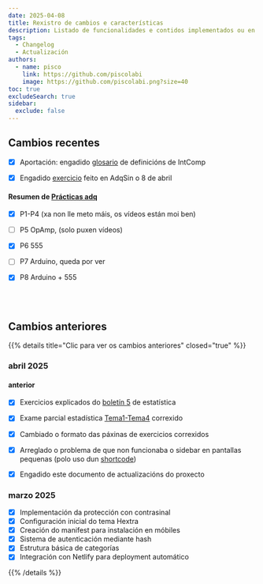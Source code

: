 ```yaml
---
date: 2025-04-08
title: Rexistro de cambios e características
description: Listado de funcionalidades e contidos implementados ou en proceso
tags:
  - Changelog
  - Actualización
authors:
  - name: pisco
    link: https://github.com/piscolabi
    image: https://github.com/piscolabi.png?size=40
toc: true
excludeSearch: true
sidebar:
  exclude: false
---
```


## Cambios recentes

- [x] Aportación: engadido [glosario](../../../docs/primeiro/1cuatri/intcomp/#glosario) de definicións de IntComp 
- [x] Engadido [exercicio](../../../docs/primeiro/adqsin/apuntes/LoRa-exercicio) feito en AdqSin o 8 de abril


#### Resumen de [Prácticas adq](../../../docs/primeiro/adqsin/practicas)
- [x] P1-P4 (xa non lle meto máis, os vídeos están moi ben)
- [ ] P5 OpAmp, (solo puxen vídeos)
- [x] P6 555
- [ ] P7 Arduino, queda por ver
- [x] P8 Arduino + 555


<br><br>

## Cambios anteriores

{{% details title="Clic para ver os cambios anteriores" closed="true" %}}

### abril 2025

#### anterior
- [x] Exercicios explicados do [boletín 5](../../../docs/primeiro/Estatistica/Practicas/BOL_5) de estatística
- [x] Exame parcial estadística [Tema1-Tema4](../../../docs/primeiro/Estatistica/exames/#04-01-examen-t1-t4-escrito) correxido
- [x] Cambiado o formato das páxinas de exercicios correxidos 
- [x] Arreglado o problema de que non funcionaba o sidebar en pantallas pequenas (polo uso dun [shortcode](../../2025/04-03-novo-layout-boletins/#shortcode-para-ocultar-sidebar))
- [x] Engadido este documento de actualizacións do proxecto


### marzo 2025
- [x] Implementación da protección con contrasinal
- [x] Configuración inicial do tema Hextra
- [x] Creación do manifest para instalación en móbiles
- [x] Sistema de autenticación mediante hash
- [x] Estrutura básica de categorías
- [x] Integración con Netlify para deployment automático

{{% /details %}}
